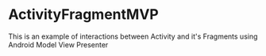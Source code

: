 ActivityFragmentMVP
===================

This is an example of interactions between Activity and it's Fragments using Android Model View Presenter
